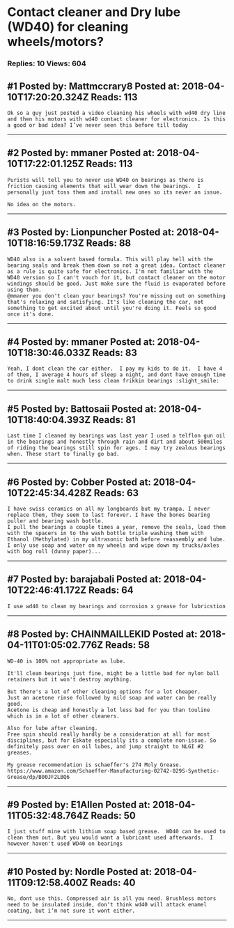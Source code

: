 # Contact cleaner and Dry lube (WD40) for cleaning wheels/motors?

### Replies: 10 Views: 604

## \#1 Posted by: Mattmccrary8 Posted at: 2018-04-10T17:20:20.324Z Reads: 113

```
Ok so a guy just posted a video cleaning his wheels with wd40 dry line and then his motors with wd40 contact cleaner for electronics. Is this a good or bad idea? I’ve never seen this before till today
```

---
## \#2 Posted by: mmaner Posted at: 2018-04-10T17:22:01.125Z Reads: 113

```
Purists will tell you to never use WD40 on bearings as there is friction causing elements that will wear down the bearings.  I personally just toss them and install new ones so its never an issue.  

No idea on the motors.
```

---
## \#3 Posted by: Lionpuncher Posted at: 2018-04-10T18:16:59.173Z Reads: 88

```
WD40 also is a solvent based formula. This will play hell with the bearing seals and break them down so not a great idea. Contact cleaner as a rule is quite safe for electronics. I'm not familiar with the WD40 version so I can't vouch for it, but contact cleaner on the motor windings should be good. Just make sure the fluid is evaporated before using them.
@mmaner you don't clean your bearings? You're missing out on something that's relaxing and satisfying. It's like cleaning the car, not something to get excited about until you're doing it. Feels so good once it's done.
```

---
## \#4 Posted by: mmaner Posted at: 2018-04-10T18:30:46.033Z Reads: 83

```
Yeah, I dont clean the car either.  I pay my kids to do it.  I have 4 of them, I average 4 hours of sleep a night, and dont have enough time to drink single malt much less clean frikkin bearings :slight_smile:
```

---
## \#5 Posted by: Battosaii Posted at: 2018-04-10T18:40:04.393Z Reads: 81

```
Last time I cleaned my bearings was last year I used a telflon gun oil in the bearings and honestly through rain and dirt and about 500miles of riding the bearings still spin for ages. I may try zealous bearings when. These start to finally go bad.
```

---
## \#6 Posted by: Cobber Posted at: 2018-04-10T22:45:34.428Z Reads: 63

```
I have swiss ceramics on all my longboards but my trampa. I never replace them, they seem to last forever. I have the bones bearing puller and bearing wash bottle. 
I pull the bearings a couple times a year, remove the seals, load them with the spacers in to the wash bottle triple washing them with Ethanol (Methylated) in my ultrasonic bath before reassembly and lube.
I only use soap and water on my wheels and wipe down my trucks/axles with bog roll (dunny paper)...
```

---
## \#7 Posted by: barajabali Posted at: 2018-04-10T22:46:41.172Z Reads: 64

```
I use wd40 to clean my bearings and corrosion x grease for lubricstion
```

---
## \#8 Posted by: CHAINMAILLEKID Posted at: 2018-04-11T01:05:02.776Z Reads: 58

```
WD-40 is 100% not appropriate as lube.

It'll clean bearings just fine, might be a little bad for nylon ball retainers but it won't destroy anything.

But there's a lot of other cleaning options for a lot cheaper.
Just an acetone rinse followed by mild soap and water can be really good.
Acetone is cheap and honestly a lot less bad for you than touline which is in a lot of other cleaners.

Also for lube after cleaning. 
Free spin should really hardly be a consideration at all for most disciplines, but for Eskate especially its a complete non-issue. So definitely pass over on oil lubes, and jump straight to NLGI #2 greases.

My grease recommendation is schaeffer's 274 Moly Grease.
https://www.amazon.com/Schaeffer-Manufacturing-02742-029S-Synthetic-Grease/dp/B00JF2LBQ6
```

---
## \#9 Posted by: E1Allen Posted at: 2018-04-11T05:32:48.764Z Reads: 50

```
I just stuff mine with lithium soap based grease.  WD40 can be used to clean them out. But you would want a lubricant used afterwards.  I however haven't used WD40 on bearings
```

---
## \#10 Posted by: Nordle Posted at: 2018-04-11T09:12:58.400Z Reads: 40

```
No, dont use this. Compressed air is all you need. Brushless motors need to be insulated inside, don‘t think wd40 will attack enamel coating, but i‘m not sure it wont either.
```

---

